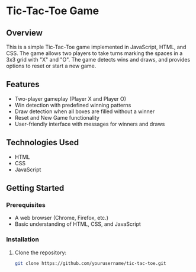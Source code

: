 # Tic-Tac-Toe Game

## Overview
This is a simple Tic-Tac-Toe game implemented in JavaScript, HTML, and CSS. The game allows two players to take turns marking the spaces in a 3x3 grid with "X" and "O". The game detects wins and draws, and provides options to reset or start a new game.

## Features
- Two-player gameplay (Player X and Player O)
- Win detection with predefined winning patterns
- Draw detection when all boxes are filled without a winner
- Reset and New Game functionality
- User-friendly interface with messages for winners and draws

## Technologies Used
- HTML
- CSS
- JavaScript

## Getting Started

### Prerequisites
- A web browser (Chrome, Firefox, etc.)
- Basic understanding of HTML, CSS, and JavaScript

### Installation
1. Clone the repository:
   ```bash
   git clone https://github.com/yourusername/tic-tac-toe.git

